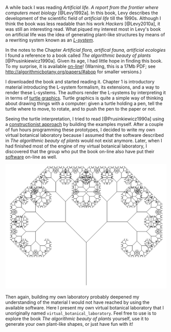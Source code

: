 A while back I was reading *Artificial life. A report from the frontier where
computers meet biology* [@Levy1992a]. In this book, Levy describes the
development of the scientific field of *artificial life* till the 1990s.
Although I think the book was less readable than his work *Hackers* [@Levy2010a], it was still an
interesting read. What piqued my interest most in Levy's book on artificial
life was the idea of generating plant-like structures by means of a rewriting
system known as an *[L-system](https://en.wikipedia.org/wiki/L-system)*.

In the notes to the Chapter *Artificial flora, artifical fauna, artificial
ecologies* I found a reference to a book called *The algorithmic beauty of
plants* [@Prusinkiewicz1990a]. Given its age, I had little hope in finding
this book. To my surprise, it is available
[on-line](http://algorithmicbotany.org/papers/abop/abop.pdf)! (Warning, this
is a 17Mb PDF; see <http://algorithmicbotany.org/papers/#abop> for smaller
versions.) 

I downloaded the book and started reading it. Chapter 1 is introductory
material introducing the L-system formalism, its extensions, and a way to
render these L-systems. The authors render the L-systems by interpreting it in
terms of [turtle graphics](https://en.wikipedia.org/wiki/Turtle_graphics).
Turtle graphics is quite a simple way of thinking about drawing things with a
computer: given a turtle holding a pen, tell the turtle where to move, to
rotate, and to push the pen to the paper or not.

Seeing the turtle interpretation, I tried to read [@Prusinkiewicz1990a] using
a [constructionist
approach](https://en.wikipedia.org/wiki/Constructionism_(learning_theory)) by
building the examples myself. After a couple of fun hours programming these
prototypes, I decided to write my own virtual botanical laboratory because I
assumed that the software described in *The algorithmic beauty of plants*
would not exist anymore. Later, when I had finished most of the engine of my
virtual botanical laboratory, I discovered that the group who put the book
on-line also have put their
[software](http://algorithmicbotany.org/virtual_laboratory/) on-line as well.

![How much fun: I generated an odd looking tree!](images/generated_tree.png)

Then again, building my own laboratory probably deepened my understanding of
the material I would not have reached by using the available software. Here I
present my own virtual botanical laboratory that I unoriginally named
`virtual_botanical_laboratory`. Feel free to use is to explore the book *The
algorithmic beauty of plants* yourself, use it to generate your own plant-like
shapes, or just have fun with it!

